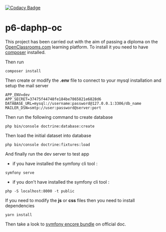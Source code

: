 [![Codacy Badge](https://api.codacy.com/project/badge/Grade/1dfdc84091cf4104af9244bde403cebb)](https://app.codacy.com/manual/Fr0x13/p6-daphp-oc?utm_source=github.com&utm_medium=referral&utm_content=Fr0x13/p6-daphp-oc&utm_campaign=Badge_Grade_Dashboard)

# p6-daphp-oc

This project has been carried out with the aim of passing a diploma on the [OpenClassrooms.com](https://openclassrooms.com/) learning platform.
To install it you need to have [composer](https://getcomposer.org/) installed.

Then run

```shell
composer install
```

Then create or modify the **.env** file to connect to your mysql installation and setup the mail server

```shell
APP_ENV=dev
APP_SECRET=37475f44748fe184be7865821e6828d6
DATABASE_URL=mysql://username:password@127.0.0.1:3306/db_name
MAILER_DSN=smtp://user:password@server:port
```

Then run the following command to create database

```shell
php bin/console doctrine:database:create
```

Then load the initial dataset into database

```
php bin/console doctrine:fixtures:load
```

And finally run the dev server to test app

- if you have installed the symfony cli tool :

```shell
symfony serve
```

- if you don't have installed the symfony cli tool :

```shell
php -S localhost:8000 -t public
```

If you need to modify the **js** or **css** files then you need to install dependencies

```shell
yarn install
```

Then take a look to [symfony encore bundle](https://symfony.com/doc/current/frontend/encore/simple-example.html) on official doc.
